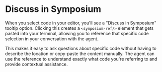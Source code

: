# Discuss in Symposium

When you select code in your editor, you'll see a "Discuss in Symposium" tooltip option. Clicking this creates a `<symposium-ref/>` element that gets pasted into your terminal, allowing you to reference that specific code selection in your conversation with the agent.

This makes it easy to ask questions about specific code without having to describe the location or copy-paste the content manually. The agent can use the reference to understand exactly what code you're referring to and provide contextual assistance.
